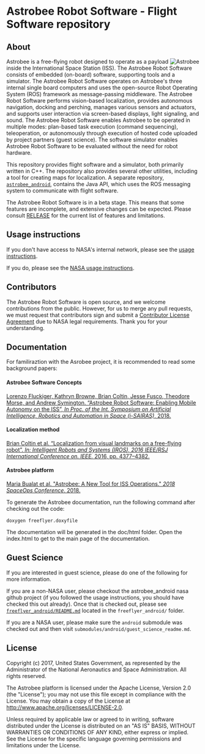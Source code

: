 # Astrobee Robot Software - Flight Software repository

## About

<p>
<img src="doc/images/astrobee.png" srcset="../images/astrobee.png 1x" title="Astrobee" align="right" style="display: inline"/>
Astrobee is a free-flying robot designed to operate as a payload inside
the International Space Station (ISS). The Astrobee Robot Software consists of
embedded (on-board) software, supporting tools and a simulator. The Astrobee
Robot Software operates on Astrobee's three internal single board computers and
uses the open-source Robot Operating System (ROS) framework as message-passing
middleware. The Astrobee Robot Software performs vision-based localization,
provides autonomous navigation, docking and perching, manages various sensors
and actuators, and supports user interaction via screen-based displays, light
signaling, and sound. The Astrobee Robot Software enables Astrobee to be
operated in multiple modes: plan-based task execution (command sequencing),
teleoperation, or autonomously through execution of hosted code uploaded by
project partners (guest science). The software simulator enables Astrobee Robot
Software to be evaluated without the need for robot hardware.
</p>

This repository provides flight software and a simulator, both primarily written
in C++. The repository also provides several other utilities, including a tool
for creating maps for localization. A separate repository,
[`astrobee_android`](https://github.com/nasa/astrobee_android), contains the
Java API, which uses the ROS messaging system to communicate with flight
software.

The Astrobee Robot Software is in a beta stage. This means that some
features are incomplete, and extensive changes can be expected. Please consult
[RELEASE](RELEASE.md) for the current list of features and limitations.

## Usage instructions

If you don't have access to NASA's internal network, please see the
[usage instructions](INSTALL.md).

If you do, please see the [NASA usage instructions](NASA_INSTALL.md).

## Contributors

The Astrobee Robot Software is open source, and we welcome contributions
from the public. However, for us to merge any pull requests, we must request
that contributors sign and submit a [Contributor License Agreement](https://www.nasa.gov/sites/default/files/atoms/files/astrobee_individual_contributor_license_agreement.pdf)
due to NASA legal requirements. Thank you for your understanding.

## Documentation

For familiraztion with the Asrobee project, it is recommended to read some
background papers:

#### Astrobee Software Concepts
[Lorenzo Fluckiger, Kathryn Browne, Brian Coltin, Jesse Fusco, Theodore Morse,
and Andrew Symington. “Astrobee Robot Software: Enabling Mobile Autonomy on the 
ISS”, *In Proc. of the Int. Symposium on Artificial Intelligence, Robotics and 
Automation in Space (i-SAIRAS)*, 2018.](
https://www.nasa.gov/sites/default/files/atoms/files/fluckiger2018astrobee.pdf)

#### Localization method
[Brian Coltin et al. “Localization from visual landmarks on a free-flying
robot”. *In: Intelligent Robots and Systems (IROS), 2016 IEEE/RSJ International
Conference on. IEEE.* 2016, pp. 4377–4382.](
https://www.nasa.gov/sites/default/files/atoms/files/coltin2016localization.pdf)

#### Astrobee platform
[Maria Bualat et al. "Astrobee: A New Tool for ISS Operations." *2018 
SpaceOps Conference*. 2018.](
https://www.nasa.gov/sites/default/files/atoms/files/bualat_spaceops_2018_paper.pdf)

To generate the Astrobee documentation, run the following command after checking
out the code:

    doxygen freeflyer.doxyfile

The documentation will be generated in the doc/html folder. Open the index.html
to get to the main page of the documentation.


## Guest Science

If you are interested in guest science, please do one of the following for more
information.

If you are a non-NASA user, please checkout the astrobee_android nasa github
project (if you followed the usage instructions, you should have checked this
out already). Once that is checked out, please see
[`freeflyer_android/README.md`](https://github.com/nasa/astrobee_android/blob/master/README.md)
located in the `freeflyer_android/` folder.

If you are a NASA user, please make sure the `android` submodule was checked out
and then visit `submodules/android/guest_science_readme.md`.

## License

Copyright (c) 2017, United States Government, as represented by the
Administrator of the National Aeronautics and Space Administration.
All rights reserved.

The Astrobee platform is licensed under the Apache License, Version 2.0 (the
"License"); you may not use this file except in compliance with the License. You
may obtain a copy of the License at http://www.apache.org/licenses/LICENSE-2.0.

Unless required by applicable law or agreed to in writing, software distributed
under the License is distributed on an "AS IS" BASIS, WITHOUT WARRANTIES OR
CONDITIONS OF ANY KIND, either express or implied. See the License for the
specific language governing permissions and limitations under the License.

